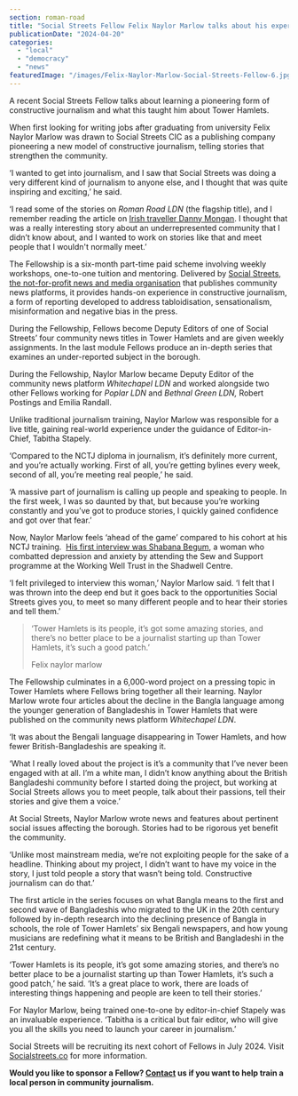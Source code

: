 ```yaml
---
section: roman-road
title: "Social Streets Fellow Felix Naylor Marlow talks about his experience reporting for Tower Hamlets"
publicationDate: "2024-04-20"
categories: 
  - "local"
  - "democracy"
  - "news"
featuredImage: "/images/Felix-Naylor-Marlow-Social-Streets-Fellow-6.jpg"
---
```


A recent Social Streets Fellow talks about learning a pioneering form of constructive journalism and what this taught him about Tower Hamlets.

When first looking for writing jobs after graduating from university Felix Naylor Marlow was drawn to Social Streets CIC as a publishing company pioneering a new model of constructive journalism, telling stories that strengthen the community. 

‘I wanted to get into journalism, and I saw that Social Streets was doing a very different kind of journalism to anyone else, and I thought that was quite inspiring and exciting,’ he said.

‘I read some of the stories on _Roman Road LDN_ (the flagship title), and I remember reading the article on [Irish traveller Danny Mongan](https://romanroadlondon.com/danny-mongan-irish-gypsy-traveller-hackney-wick-interview/). I thought that was a really interesting story about an underrepresented community that I didn’t know about, and I wanted to work on stories like that and meet people that I wouldn't normally meet.’

The Fellowship is a six-month part-time paid scheme involving weekly workshops, one-to-one tuition and mentoring. Delivered by [Social Streets, the not-for-profit news and media organisation](https://socialstreets.co) that publishes community news platforms, it provides hands-on experience in constructive journalism, a form of reporting developed to address tabloidisation, sensationalism, misinformation and negative bias in the press.

During the Fellowship, Fellows become Deputy Editors of one of Social Streets’ four community news titles in Tower Hamlets and are given weekly assignments. In the last module Fellows produce an in-depth series that examines an under-reported subject in the borough. 

During the Fellowship, Naylor Marlow became Deputy Editor of the community news platform _Whitechapel LDN_ and worked alongside two other Fellows working for _Poplar LDN_ and _Bethnal Green LDN,_ Robert Postings and Emilia Randall.

Unlike traditional journalism training, Naylor Marlow was responsible for a live title, gaining real-world experience under the guidance of Editor-in-Chief, Tabitha Stapely. 

‘Compared to the NCTJ diploma in journalism, it’s definitely more current, and you’re actually working. First of all, you’re getting bylines every week, second of all, you’re meeting real people,’ he said. 

‘A massive part of journalism is calling up people and speaking to people. In the first week, I was so daunted by that, but because you’re working constantly and you’ve got to produce stories, I quickly gained confidence and got over that fear.’ 

Now, Naylor Marlow feels ‘ahead of the game’ compared to his cohort at his NCTJ training.  [His first interview was Shabana Begum](https://whitechapellondon.co.uk/working-well-trust-sew-support-mental-health/), a woman who combatted depression and anxiety by attending the Sew and Support programme at the Working Well Trust in the Shadwell Centre. 

‘I felt privileged to interview this woman,’ Naylor Marlow said. ‘I felt that I was thrown into the deep end but it goes back to the opportunities Social Streets gives you, to meet so many different people and to hear their stories and tell them.’

> ‘Tower Hamlets is its people, it’s got some amazing stories, and there’s no better place to be a journalist starting up than Tower Hamlets, it’s such a good patch.’
> 
> Felix naylor marlow

The Fellowship culminates in a 6,000-word project on a pressing topic in Tower Hamlets where Fellows bring together all their learning. Naylor Marlow wrote four articles about the decline in the Bangla language among the younger generation of Bangladeshis in Tower Hamlets that were published on the community news platform _Whitechapel LDN_.

‘It was about the Bengali language disappearing in Tower Hamlets, and how fewer British-Bangladeshis are speaking it.

‘What I really loved about the project is it’s a community that I’ve never been engaged with at all. I’m a white man, I didn’t know anything about the British Bangladeshi community before I started doing the project, but working at Social Streets allows you to meet people, talk about their passions, tell their stories and give them a voice.’

At Social Streets, Naylor Marlow wrote news and features about pertinent social issues affecting the borough. Stories had to be rigorous yet benefit the community.

‘Unlike most mainstream media, we’re not exploiting people for the sake of a headline. Thinking about my project, I didn’t want to have my voice in the story, I just told people a story that wasn’t being told. Constructive journalism can do that.’

The first article in the series focuses on what Bangla means to the first and second wave of Bangladeshis who migrated to the UK in the 20th century followed by in-depth research into the declining presence of Bangla in schools, the role of Tower Hamlets’ six Bengali newspapers, and how young musicians are redefining what it means to be British and Bangladeshi in the 21st century. 

‘Tower Hamlets is its people, it’s got some amazing stories, and there’s no better place to be a journalist starting up than Tower Hamlets, it’s such a good patch,’ he said. ‘It’s a great place to work, there are loads of interesting things happening and people are keen to tell their stories.’

For Naylor Marlow, being trained one-to-one by editor-in-chief Stapely was an invaluable experience. ‘Tabitha is a critical but fair editor, who will give you all the skills you need to launch your career in journalism.’

Social Streets will be recruiting its next cohort of Fellows in July 2024. Visit [Socialstreets.co](https://https://socialstreets.co/community-journalism-fellowship/) for more information.

**Would you like to sponsor a Fellow? [Contact](https://romanroadlondon.com/contact/) us if you want to help train a local person in community journalism.**
